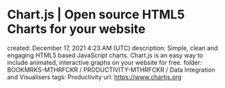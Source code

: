 # Chart.js | Open source HTML5 Charts for your website

created: December 17, 2021 4:23 AM (UTC)
description: Simple, clean and engaging HTML5 based JavaScript charts. Chart.js is an easy way to include animated, interactive graphs on your website for free.
folder: BOOKMRKS-MTHRFCKR / PRODUCTIVITY-MTHRFCKR / Data Integration and Visualisers
tags: Productivity
url: https://www.chartjs.org